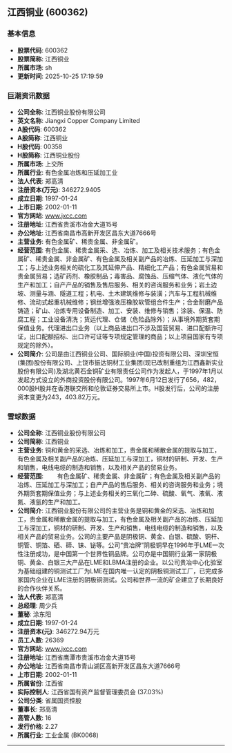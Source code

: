 ## 江西铜业 (600362)

### 基本信息

- **股票代码**: 600362
- **股票简称**: 江西铜业
- **所属市场**: sh
- **更新时间**: 2025-10-25 17:19:59

### 巨潮资讯数据

- **公司全称**: 江西铜业股份有限公司
- **英文名称**: Jiangxi Copper Company Limited
- **A股代码**: 600362
- **A股简称**: 江西铜业
- **H股代码**: 00358
- **H股简称**: 江西铜业股份
- **所属市场**: 上交所
- **所属行业**: 有色金属冶炼和压延加工业
- **法人代表**: 郑高清
- **注册资本(万元)**: 346272.9405
- **成立日期**: 1997-01-24
- **上市日期**: 2002-01-11
- **官方网站**: www.jxcc.com
- **注册地址**: 江西省贵溪市冶金大道15号
- **办公地址**: 江西省南昌市高新开发区昌东大道7666号
- **主营业务**: 有色金属矿、稀贵金属、非金属矿。
- **经营范围**: 有色金属、稀贵金属采、选、冶炼、加工及相关技术服务；有色金属矿、稀贵金属、非金属矿、有色金属及相关副产品的冶炼、压延加工与深加工；与上述业务相关的硫化工及其延伸产品、精细化工产品；有色金属贸易和贵金属贸易；选矿药剂、橡胶制品；毒害品、腐蚀品、压缩气体、液化气体的生产和加工；自产产品的销售及售后服务、相关的咨询服务和业务；岩土边坡、测量与涵、隧道工程；机电、土木建筑维修与装潢；汽车与工程机械维修、流动式起重机械维修；钢丝增强液压橡胶软管组合件生产；合金耐磨产品铸造；矿山、冶炼专用设备制造、加工、安装、维修与销售；涂装、保温、防腐工程；工业设备清洗；货运代理、仓储（危险品除外）；从事境外期货套期保值业务。代理进出口业务（以上商品进出口不涉及国营贸易、进口配额许可证，出口配额招标、出口许可证等专项规定管理的商品；以上项目国家有专项规定的除外）。
- **公司简介**: 公司是由江西铜业公司、国际铜业(中国)投资有限公司、深圳宝恒(集团)股份有限公司、上饶市振达铜材工业集团(现已改制重组为江西鑫新实业股份有限公司)及湖北黄石金铜矿业有限责任公司作为发起人，于1997年1月以发起方式设立的外商投资股份有限公司。1997年6月12日发行了656，482，000股H股并在香港联交所和伦敦证券交易所上市。H股发行后，公司的注册资本变更为243，403.82万元。

### 雪球数据

- **公司全称**: 江西铜业股份有限公司
- **公司简称**: 江西铜业
- **主营业务**: 铜和黄金的采选、冶炼和加工，贵金属和稀散金属的提取与加工，有色金属及相关副产品的冶炼、压延加工与深加工，铜材的研制、开发、生产和销售，电线电缆的制造和销售，以及相关产品的贸易业务。
- **经营范围**: 　　有色金属矿、稀贵金属、非金属矿；有色金属及相关副产品的冶炼、压延加工与深加工；自产产品的售后服务、相关的咨询服务和业务；境外期货套期保值业务；与上述业务相关的三氧化二砷、硫酸、氧气、液氧、液氮、液氩的生产和加工。
- **公司简介**: 江西铜业股份有限公司的主营业务是铜和黄金的采选、冶炼和加工，贵金属和稀散金属的提取与加工，有色金属及相关副产品的冶炼、压延加工与深加工，铜材的研制、开发、生产和销售，电线电缆的制造和销售，以及相关产品的贸易业务。公司的主要产品是阴极铜、黄金、白银、硫酸、铜杆、铜管、铜箔、硒、碲、铼、铋等。公司“贵冶牌”阴极铜早在1996年于LME一次性注册成功，是中国第一个世界性铜品牌。公司亦是中国铜行业第一家阴极铜、黄金、白银三大产品在LME和LBMA注册的企业。以公司贵冶中心化验室为基础组建的铜测试工厂为LME在国内唯一认定的阴极铜测试工厂，已完成多家国内企业在LME注册的阴极铜测试。公司和世界一流的矿企建立了长期良好的合作伙伴关系。
- **法人代表**: 郑高清
- **总经理**: 周少兵
- **董秘**: 涂东阳
- **成立日期**: 1997-01-24
- **注册资本(元)**: 346272.94万元
- **员工人数**: 26369
- **官方网站**: www.jxcc.com
- **注册地址**: 江西省鹰潭市贵溪市冶金大道15号
- **办公地址**: 江西省南昌市青山湖区高新开发区昌东大道7666号
- **上市日期**: 2002-01-11
- **所属省份**: 江西省
- **实际控制人**: 江西省国有资产监督管理委员会 (37.03%)
- **公司分类**: 省属国资控股
- **董事长**: 郑高清
- **高管人数**: 16
- **发行价格**: 2.27
- **所属行业**: 工业金属 (BK0068)

---